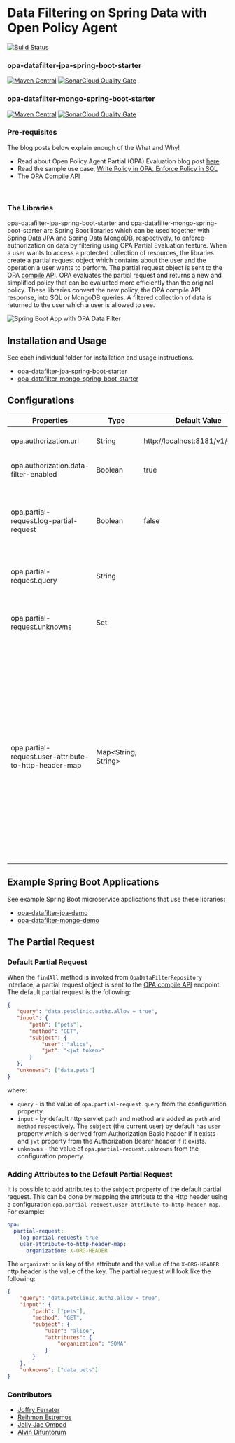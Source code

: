 # Data Filtering on Spring Data with Open Policy Agent
[![Build Status](https://travis-ci.com/jferrater/opa-data-filter-spring-boot-starter.svg?branch=master)](https://travis-ci.com/jferrater/opa-data-filter-spring-boot-starter)

### opa-datafilter-jpa-spring-boot-starter 
[![Maven Central](https://maven-badges.herokuapp.com/maven-central/com.github.jferrater/opa-datafilter-jpa-spring-boot-starter/badge.svg)](https://search.maven.org/artifact/com.github.jferrater/opa-datafilter-jpa-spring-boot-starter/0.4.4/jar)
[![SonarCloud Quality Gate](https://sonarcloud.io/api/project_badges/measure?project=jferrater_opa-datafilter-jpa-spring-boot-starter&metric=alert_status)](https://sonarcloud.io/dashboard?id=jferrater_opa-datafilter-jpa-spring-boot-starter)

### opa-datafilter-mongo-spring-boot-starter
[![Maven Central](https://maven-badges.herokuapp.com/maven-central/com.github.jferrater/opa-datafilter-mongo-spring-boot-starter/badge.svg)](https://search.maven.org/artifact/com.github.jferrater/opa-datafilter-mongo-spring-boot-starter/0.4.4/jar)
[![SonarCloud Quality Gate](https://sonarcloud.io/api/project_badges/measure?project=jferrater_opa-datafilter-mongo-spring-boot-starter&metric=alert_status)](https://sonarcloud.io/dashboard?id=jferrater_opa-datafilter-mongo-spring-boot-starter)

### Pre-requisites
The blog posts below explain enough of the What and Why!
- Read about Open Policy Agent Partial (OPA) Evaluation blog post [here](https://blog.openpolicyagent.org/partial-evaluation-162750eaf422)
- Read the sample use case, [Write Policy in OPA. Enforce Policy in SQL](https://blog.openpolicyagent.org/write-policy-in-opa-enforce-policy-in-sql-d9d24db93bf4)
- The [OPA Compile API](https://www.openpolicyagent.org/docs/latest/rest-api/#compile-api)
<br>

### The Libraries
opa-datafilter-jpa-spring-boot-starter and opa-datafilter-mongo-spring-boot-starter are Spring Boot libraries which can be used together with Spring Data JPA and Spring Data MongoDB, respectively, to enforce authorization on data by filtering using OPA Partial Evaluation feature.
When a user wants to access a protected collection of resources, the libraries create a partial request object which contains about the user and the operation a user wants to perform. The partial request object is
sent to the OPA [compile API](https://www.openpolicyagent.org/docs/latest/rest-api/#compile-api).
OPA evaluates the partial request and returns a new and simplified policy that can be evaluated more efficiently than the original policy. These libraries convert
the new policy, the OPA compile API response, into SQL or MongoDB queries. A filtered collection of data is returned to the user which a user is allowed to see.

![Spring Boot App with OPA Data Filter](https://github.com/jferrater/opa-data-filter-spring-boot-starter/blob/master/diagram.png)

## Installation and Usage
See each individual folder for installation and usage instructions.
- [opa-datafilter-jpa-spring-boot-starter](opa-datafilter-jpa-spring-boot-starter/README.md)
- [opa-datafilter-mongo-spring-boot-starter](opa-datafilter-mongo-spring-boot-starter/README.md)


## Configurations
| Properties                                            | Type                | Default Value                    | Description                                                                                                                                                                                                                                                  | Required |
|-------------------------------------------------------|---------------------|----------------------------------|--------------------------------------------------------------------------------------------------------------------------------------------------------------------------------------------------------------------------------------------------------------|----------|
| opa.authorization.url                                 | String              | http://localhost:8181/v1/compile | The OPA compile API endpoint.                                                                                                                                                                                                                                | Yes      |
| opa.authorization.data-filter-enabled                 | Boolean             | true                             | Enable OPA data filter authorization                                                                                                                                                                                                                         | No       |
| opa.partial-request.log-partial-request               | Boolean             | false                            | Log the partial request json which was sent to OPA on std out for debugging                                                                                                                                                                                  | No       |
| opa.partial-request.query                             | String              |                                  | The query to partially evaluate and compile                                                                                                                                                                                                                  | Yes      |
| opa.partial-request.unknowns                          | Set<String>         |                                  | The terms to treat as unknown during partial evaluation                                                                                                                                                                                                      | Yes       |
| opa.partial-request.user-attribute-to-http-header-map | Map<String, String> |                                  | The mapping of user attribute to Http Header. These mappings will be added as subject attributes<br>in the input of the partial request. The key will be set as the attribute name and the value <br>of the Http header will be set as the value of the key. | No       |


## Example Spring Boot Applications
See example Spring Boot microservice applications that use these libraries:
 - [opa-datafilter-jpa-demo](https://github.com/jferrater/opa-data-filter-jpa-demo)
 - [opa-datafilter-mongo-demo](https://github.com/jferrater/opa-data-filter-mongo-demo)

## The Partial Request

### Default Partial Request
 When the `findAll` method is invoked from `OpaDataFilterRepository` interface, a partial request object is sent
 to the [OPA compile API](https://www.openpolicyagent.org/docs/latest/rest-api/#compile-api) endpoint. The default partial request is the following:
 ````json
{
	"query": "data.petclinic.authz.allow = true",
	"input": {
		"path": ["pets"],
		"method": "GET",
		"subject": {
			"user": "alice",
			"jwt": "<jwt token>"
		}
	},
	"unknowns": ["data.pets"]
}
````
where: <br>
- `query` - is the value of `opa.partial-request.query` from the configuration property.
- `input` - by default http servlet path and method are added as `path` and `method` respectively. The `subject` (the current user) by default has `user` property
which is derived from Authorization Basic header if it exists and `jwt` property from the Authorization Bearer header if it exists.
- `unknowns` - the value of `opa.partial-request.unknowns` from the configuration property.

### Adding Attributes to the Default Partial Request
It is possible to add attributes to the `subject` property of the default partial request. This can be done by mapping the attribute to the Http header using
a configuration `opa.partial-request.user-attribute-to-http-header-map`. For example:
````yaml
opa:
  partial-request:
    log-partial-request: true
    user-attribute-to-http-header-map:
      organization: X-ORG-HEADER
````
The `organization` is key of the attribute and the value of the `X-ORG-HEADER` http header is the value of the key. The partial request will
look like the following:
````json
{
	"query": "data.petclinic.authz.allow = true",
	"input": {
		"path": ["pets"],
		"method": "GET",
		"subject": {
			"user": "alice",
			"attributes": {
				"organization": "SOMA"
			}
		}
	},
	"unknowns": ["data.pets"]
}
````

### Contributors
- [Joffry Ferrater](https://github.com/jferrater)
- [Reihmon Estremos](https://github.com/mongkoy)
- [Jolly Jae Ompod](https://github.com/ompodjol)
- [Alvin Difuntorum](https://github.com/alvinpd)

